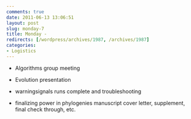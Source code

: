 ```yaml
---
comments: true
date: 2011-06-13 13:06:51
layout: post
slug: monday-7
title: Monday -
redirects: [/wordpress/archives/1987, /archives/1987]
categories:
- Logistics
---
```



	
  * Algorithms group meeting

	
  * Evolution presentation

	
  * warningsignals runs complete and troubleshooting

	
  * finalizing power in phylogenies manuscript cover letter, supplement, final check through, etc.





